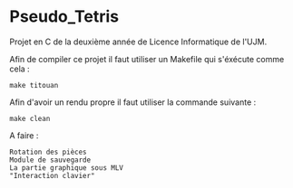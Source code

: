# Pseudo_Tetris
Projet en C de la deuxième année de Licence Informatique de l'UJM.

Afin de compiler ce projet il faut utiliser un Makefile qui s'éxécute comme cela :

    make titouan

Afin d'avoir un rendu propre il faut utiliser la commande suivante :
    
    make clean

A faire :

    Rotation des pièces
    Module de sauvegarde
    La partie graphique sous MLV
    "Interaction clavier"
    
